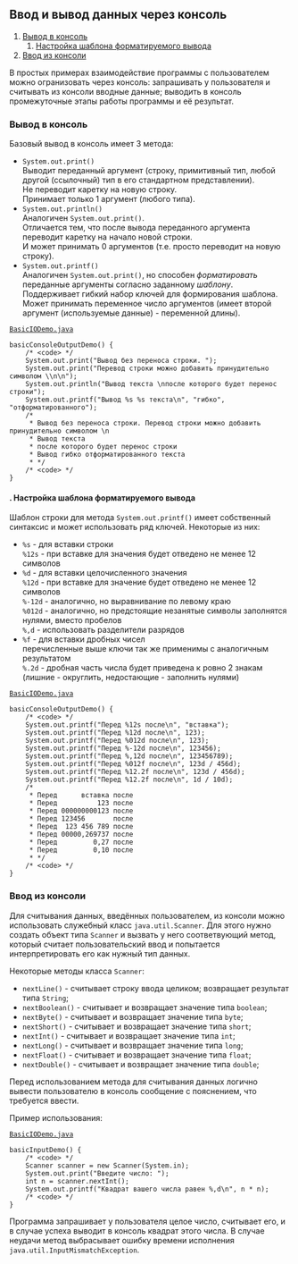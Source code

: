 ## Ввод и вывод данных через консоль

1. [Вывод в консоль](#output)
    1. [Настройка шаблона форматируемого вывода](#formatting)
1. [Ввод из консоли](#input)

В простых примерах взаимодействие программы с пользователем можно огранизовать через консоль: запрашивать у 
пользователя и считывать из консоли вводные данные; выводить в консоль промежуточные этапы работы программы и её 
результат.

### Вывод в консоль <a name="output"></a>

Базовый вывод в консоль имеет 3 метода:
- `System.out.print()`  
    Выводит переданный аргумент (строку, примитивный тип, любой другой (ссылочный) тип в его стандартном 
    представлении).  
    Не переводит каретку на новую строку.  
    Принимает только 1 аргумент (любого типа).
- `System.out.println()`  
    Аналогичен `System.out.print()`.  
    Отличается тем, что после вывода переданного аргумента переводит каретку на начало новой строки.  
    И может принимать 0 аргументов (т.е. просто переводит на новую строку).  
- `System.out.printf()`  
    Аналогичен `System.out.print()`, но способен *форматировать* переданные аргументы согласно заданному *шаблону*.  
    Поддерживает гибкий набор ключей для формирования шаблона.  
    Может принимать переменное число аргументов (имеет второй аргумент (используемые данные) - переменной длины).
    
[`BasicIODemo.java`][IO]

    basicConsoleOutputDemo() {
        /* <code> */
        System.out.print("Вывод без переноса строки. ");
        System.out.print("Перевод строки можно добавить принудительно символом \\n\n");
        System.out.println("Вывод текста \nпосле которого будет перенос строки");
        System.out.printf("Вывод %s %s текста\n", "гибко", "отформатированного");
        /*
         * Вывод без переноса строки. Перевод строки можно добавить принудительно символом \n
         * Вывод текста
         * после которого будет перенос строки
         * Вывод гибко отформатированного текста
         * */
        /* <code> */
    }

#### . Настройка шаблона форматируемого вывода <a name="formatting"></a>

Шаблон строки для метода `System.out.printf()` имеет собственный синтаксис и может использовать ряд ключей.
Некоторые из них:
- `%s` - для вставки строки  
    `%12s`  - при вставке для значения будет отведено не менее 12 символов  
- `%d` - для вставки целочисленного значения    
    `%12d`  - при вставке для значение будет отведено не менее 12 символов  
    `%-12d` - аналогично, но выравнивание по левому краю  
    `%012d` - аналогично, но предстоящие незанятые символы заполнятся нулями, вместо пробелов  
    `%,d`   - использовать разделители разрядов  
- `%f` - для вставки дробных чисел  
    перечисленные выше ключи так же применимы с аналогичным результатом  
    `%.2d`  - дробная часть числа будет приведена к ровно 2 знакам (лишние - округлить, недостающие - заполнить нулями)

[`BasicIODemo.java`][IO]

    basicConsoleOutputDemo() {
        /* <code> */
        System.out.printf("Перед %12s после\n", "вставка");
        System.out.printf("Перед %12d после\n", 123);
        System.out.printf("Перед %012d после\n", 123);
        System.out.printf("Перед %-12d после\n", 123456);
        System.out.printf("Перед %,12d после\n", 123456789);
        System.out.printf("Перед %012f после\n", 123d / 456d);
        System.out.printf("Перед %12.2f после\n", 123d / 456d);
        System.out.printf("Перед %12.2f после\n", 1d / 10d);
        /*
         * Перед      вставка после
         * Перед          123 после
         * Перед 000000000123 после
         * Перед 123456       после
         * Перед  123 456 789 после
         * Перед 00000,269737 после
         * Перед         0,27 после
         * Перед         0,10 после
         * */
        /* <code> */
    }

### Ввод из консоли <a name="input"></a>

Для считывания данных, введённых пользователем, из консоли можно использовать служебный класс `java.util.Scanner`.
Для этого нужно создать объект типа `Scanner` и вызвать у него соответвующий метод, который считает пользовательский 
ввод и попытается интерпретировать его как нужный тип данных.

Некоторые методы класса `Scanner`:
- `nextLine()` - считывает строку ввода целиком; возвращает результат типа `String`;
- `nextBoolean()` - считывает и возвращает значение типа `boolean`;
- `nextByte()` - считывает и возвращает значение типа `byte`;
- `nextShort()` - считывает и возвращает значение типа `short`;
- `nextInt()` - считывает и возвращает значение типа `int`;
- `nextLong()` - считывает и возвращает значение типа `long`;
- `nextFloat()` - считывает и возвращает значение типа `float`;
- `nextDouble()` - считывает и возвращает значение типа `double`;

Перед использованием метода для считывания данных логично вывести пользователю в консоль сообщение с пояснением, что 
требуется ввести.

Пример использования:

[`BasicIODemo.java`][IO]

    basicInputDemo() {
        /* <code> */
        Scanner scanner = new Scanner(System.in);
        System.out.print("Введите число: ");
        int n = scanner.nextInt();
        System.out.printf("Квадрат вашего числа равен %,d\n", n * n);
        /* <code> */
    }
    
Программа запрашивает у пользователя целое число, считывает его, и в случае успеха выводит в консоль квадрат этого 
числа.
В случае неудачи метод выбрасывает ошибку времени исполнения `java.util.InputMismatchException`.

<!--  ------------------------------  -->
[IO]: BasicIODemo.java